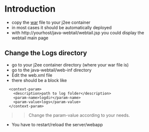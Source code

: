 # Introduction #

  * copy the [war](http://code.google.com/p/java-webtail/downloads/list) file to your j2ee container
  * in most cases it should be automatically deployed
  * with http://yourhost/java-webtail/webtail.jsp you could display the webtail main page


## Change the Logs directory ##

  * go to your j2ee container directory (where your war file is)
  * go to the java-webtail/web-inf directory
  * Edit the web.xml file
  * there should be a block like
```
  <context-param>
    <description>path to log folder</description>
    <param-name>logdir</param-name>
    <param-value>logs</param-value>
  </context-param>
```
> > Change the param-value according to your needs.
  * You have to restart/reload the server/webapp


